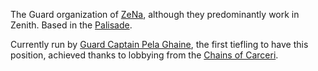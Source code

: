 The Guard organization of [ZeNa](IPoK%20Wiki/Locations/ZeNa.md), although they predominantly work in Zenith. Based in the [Palisade](Palisade).

Currently run by [Guard Captain Pela Ghaine](Guard%20Captain%20Pela%20Ghaine.md), the first tiefling to have this position, achieved thanks to lobbying from the [Chains of Carceri](IPoK%20Wiki/Organizations/ZeNa/Chains%20of%20Carceri.md).